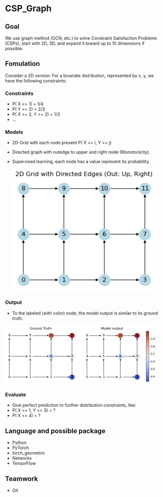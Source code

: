 # CSP_Graph

## Goal

We use graph method (GCN, etc.) to solve Constraint Satisfaction Problems (CSPs), start with 2D, 3D, and expand it toward up to 10 dimensions if possible.

## Fomulation

Consider a 2D version: For a bivariate distribution, represented by x, y, we have the following constraints:

### Constraints

- P( X <= 1) = 1/4
- P( Y <= 2) = 2/3
- P( X <= 2, Y <= 2) = 1/3
- ...

### Models

- 2D-Grid with each node present  P( X <= i, Y <= j) 

- Directed graph with outedge to upper and right node (Monotonicity).

- Supervised learning, each node has a value represent its probability.

  ![2d_demo_1](./pics/2d_demo_1.png)

### Output

- To the labeled (with color) node, the model output is similar to its ground truth.

![2d_demo_2](./pics/2d_demo_2.png)

### Evaluate

- Give perfect prediction to further distribution constraints, like:
- P( X <= 1, Y <= 3) = ?
- P( X <= 4) = ?


## Language and possible package

- Python
- PyTorch
- torch_geometric
- Networkx
- TensorFlow

## Teamwork

- Git